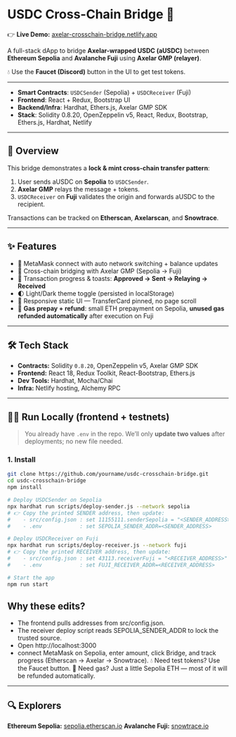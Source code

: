 # USDC Cross-Chain Bridge 🌉  

👉 **Live Demo:** [axelar-crosschain-bridge.netlify.app](https://axelar-crosschain-bridge.netlify.app/)  

A full-stack dApp to bridge **Axelar-wrapped USDC (aUSDC)** between **Ethereum Sepolia** and **Avalanche Fuji** using **Axelar GMP (relayer)**.  

💧 Use the **Faucet (Discord)** button in the UI to get test tokens.  

---

- **Smart Contracts**: `USDCSender` (Sepolia) + `USDCReceiver` (Fuji)  
- **Frontend**: React + Redux, Bootstrap UI  
- **Backend/Infra**: Hardhat, Ethers.js, Axelar GMP SDK  
- **Stack**: Solidity 0.8.20, OpenZeppelin v5, React, Redux, Bootstrap, Ethers.js, Hardhat, Netlify  

---

## 📖 Overview  

This bridge demonstrates a **lock & mint cross-chain transfer pattern**:  

1. User sends aUSDC on **Sepolia** to `USDCSender`.  
2. **Axelar GMP** relays the message + tokens.  
3. `USDCReceiver` on **Fuji** validates the origin and forwards aUSDC to the recipient.  

Transactions can be tracked on **Etherscan**, **Axelarscan**, and **Snowtrace**.  

---

## ✨ Features  

- 🔑 MetaMask connect with auto network switching + balance updates  
- 🌉 Cross-chain bridging with Axelar GMP (Sepolia → Fuji)  
- 🔔 Transaction progress & toasts: **Approved → Sent → Relaying → Received**  
- 🌓 Light/Dark theme toggle (persisted in localStorage)  
- 📱 Responsive static UI — TransferCard pinned, no page scroll  
- 💨 **Gas prepay + refund**: small ETH prepayment on Sepolia, **unused gas refunded automatically** after execution on Fuji  

---

## 🛠️ Tech Stack  

- **Contracts:** Solidity `0.8.20`, OpenZeppelin v5, Axelar GMP SDK  
- **Frontend:** React 18, Redux Toolkit, React-Bootstrap, Ethers.js  
- **Dev Tools:** Hardhat, Mocha/Chai  
- **Infra:** Netlify hosting, Alchemy RPC  

---

## 🧑‍💻 Run Locally (frontend + testnets)  

> You already have `.env` in the repo. We’ll only **update two values** after deployments; no new file needed.  

### 1. Install 
```bash
git clone https://github.com/yourname/usdc-crosschain-bridge.git
cd usdc-crosschain-bridge
npm install

# Deploy USDCSender on Sepolia
npx hardhat run scripts/deploy-sender.js --network sepolia
# 👉 Copy the printed SENDER address, then update:
#    - src/config.json : set 11155111.senderSepolia = "<SENDER_ADDRESS>"
#    - .env            : set SEPOLIA_SENDER_ADDR=<SENDER_ADDRESS>

# Deploy USDCReceiver on Fuji
npx hardhat run scripts/deploy-receiver.js --network fuji
# 👉 Copy the printed RECEIVER address, then update:
#    - src/config.json : set 43113.receiverFuji = "<RECEIVER_ADDRESS>"
#    - .env            : set FUJI_RECEIVER_ADDR=<RECEIVER_ADDRESS>

# Start the app
npm run start
```

## Why these edits?
- The frontend pulls addresses from src/config.json.
- The receiver deploy script reads SEPOLIA_SENDER_ADDR to lock the trusted source.
- Open http://localhost:3000
- connect MetaMask on Sepolia, enter amount, click Bridge, and track progress (Etherscan → Axelar → Snowtrace).
💧 Need test tokens? Use the Faucet button.
💨 Need gas? Just a little Sepolia ETH — most of it will be refunded automatically.

---

## 🔍 Explorers

**Ethereum Sepolia:** [sepolia.etherscan.io](https://sepolia.etherscan.io/) 
**Avalanche Fuji:** [snowtrace.io](https://snowtrace.io/)






